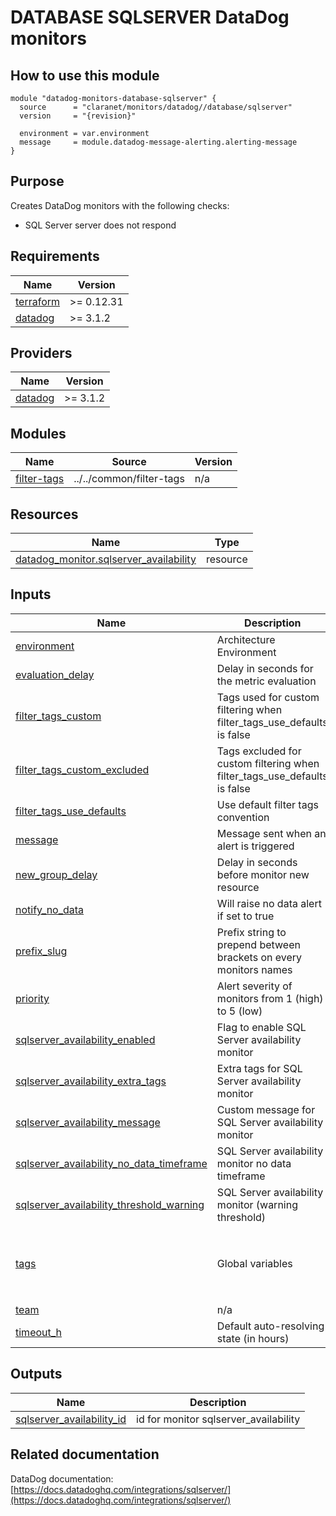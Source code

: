 # DATABASE SQLSERVER DataDog monitors

## How to use this module

```hcl
module "datadog-monitors-database-sqlserver" {
  source      = "claranet/monitors/datadog//database/sqlserver"
  version     = "{revision}"

  environment = var.environment
  message     = module.datadog-message-alerting.alerting-message
}

```

## Purpose

Creates DataDog monitors with the following checks:

- SQL Server server does not respond

<!-- BEGIN_TF_DOCS -->
## Requirements

| Name | Version |
|------|---------|
| <a name="requirement_terraform"></a> [terraform](#requirement\_terraform) | >= 0.12.31 |
| <a name="requirement_datadog"></a> [datadog](#requirement\_datadog) | >= 3.1.2 |

## Providers

| Name | Version |
|------|---------|
| <a name="provider_datadog"></a> [datadog](#provider\_datadog) | >= 3.1.2 |

## Modules

| Name | Source | Version |
|------|--------|---------|
| <a name="module_filter-tags"></a> [filter-tags](#module\_filter-tags) | ../../common/filter-tags | n/a |

## Resources

| Name | Type |
|------|------|
| [datadog_monitor.sqlserver_availability](https://registry.terraform.io/providers/DataDog/datadog/latest/docs/resources/monitor) | resource |

## Inputs

| Name | Description | Type | Default | Required |
|------|-------------|------|---------|:--------:|
| <a name="input_environment"></a> [environment](#input\_environment) | Architecture Environment | `string` | n/a | yes |
| <a name="input_evaluation_delay"></a> [evaluation\_delay](#input\_evaluation\_delay) | Delay in seconds for the metric evaluation | `number` | `15` | no |
| <a name="input_filter_tags_custom"></a> [filter\_tags\_custom](#input\_filter\_tags\_custom) | Tags used for custom filtering when filter\_tags\_use\_defaults is false | `string` | `"*"` | no |
| <a name="input_filter_tags_custom_excluded"></a> [filter\_tags\_custom\_excluded](#input\_filter\_tags\_custom\_excluded) | Tags excluded for custom filtering when filter\_tags\_use\_defaults is false | `string` | `""` | no |
| <a name="input_filter_tags_use_defaults"></a> [filter\_tags\_use\_defaults](#input\_filter\_tags\_use\_defaults) | Use default filter tags convention | `string` | `"true"` | no |
| <a name="input_message"></a> [message](#input\_message) | Message sent when an alert is triggered | `any` | n/a | yes |
| <a name="input_new_group_delay"></a> [new\_group\_delay](#input\_new\_group\_delay) | Delay in seconds before monitor new resource | `number` | `300` | no |
| <a name="input_notify_no_data"></a> [notify\_no\_data](#input\_notify\_no\_data) | Will raise no data alert if set to true | `bool` | `true` | no |
| <a name="input_prefix_slug"></a> [prefix\_slug](#input\_prefix\_slug) | Prefix string to prepend between brackets on every monitors names | `string` | `""` | no |
| <a name="input_priority"></a> [priority](#input\_priority) | Alert severity of monitors from 1 (high) to 5 (low) | `number` | `null` | no |
| <a name="input_sqlserver_availability_enabled"></a> [sqlserver\_availability\_enabled](#input\_sqlserver\_availability\_enabled) | Flag to enable SQL Server availability monitor | `string` | `"true"` | no |
| <a name="input_sqlserver_availability_extra_tags"></a> [sqlserver\_availability\_extra\_tags](#input\_sqlserver\_availability\_extra\_tags) | Extra tags for SQL Server availability monitor | `list(string)` | `[]` | no |
| <a name="input_sqlserver_availability_message"></a> [sqlserver\_availability\_message](#input\_sqlserver\_availability\_message) | Custom message for SQL Server availability monitor | `string` | `""` | no |
| <a name="input_sqlserver_availability_no_data_timeframe"></a> [sqlserver\_availability\_no\_data\_timeframe](#input\_sqlserver\_availability\_no\_data\_timeframe) | SQL Server availability monitor no data timeframe | `string` | `10` | no |
| <a name="input_sqlserver_availability_threshold_warning"></a> [sqlserver\_availability\_threshold\_warning](#input\_sqlserver\_availability\_threshold\_warning) | SQL Server availability monitor (warning threshold) | `string` | `3` | no |
| <a name="input_tags"></a> [tags](#input\_tags) | Global variables | `list(string)` | <pre>[<br>  "type:database",<br>  "provider:sqlserver",<br>  "resource:sqlserver"<br>]</pre> | no |
| <a name="input_team"></a> [team](#input\_team) | n/a | `string` | `"claranet"` | no |
| <a name="input_timeout_h"></a> [timeout\_h](#input\_timeout\_h) | Default auto-resolving state (in hours) | `number` | `0` | no |

## Outputs

| Name | Description |
|------|-------------|
| <a name="output_sqlserver_availability_id"></a> [sqlserver\_availability\_id](#output\_sqlserver\_availability\_id) | id for monitor sqlserver\_availability |
<!-- END_TF_DOCS -->
## Related documentation

DataDog documentation: [https://docs.datadoghq.com/integrations/sqlserver/](https://docs.datadoghq.com/integrations/sqlserver/)
